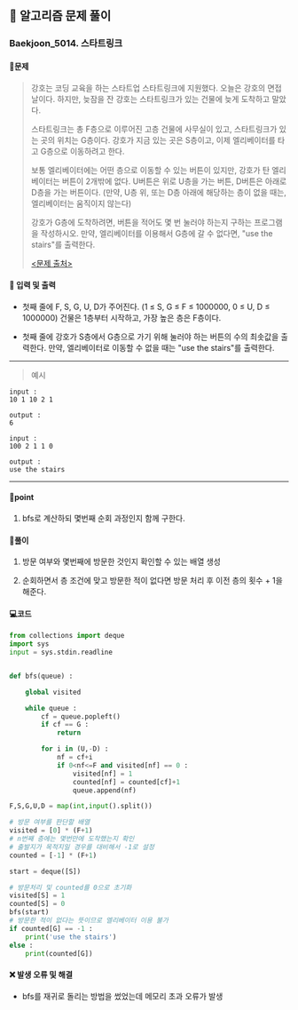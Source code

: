 ## 🐌 알고리즘 문제 풀이

### Baekjoon_5014. 스타트링크

#### 📒문제

> 강호는 코딩 교육을 하는 스타트업 스타트링크에 지원했다. 오늘은 강호의 면접날이다. 하지만, 늦잠을 잔 강호는 스타트링크가 있는 건물에 늦게 도착하고 말았다.
>
> 스타트링크는 총 F층으로 이루어진 고층 건물에 사무실이 있고, 스타트링크가 있는 곳의 위치는 G층이다. 강호가 지금 있는 곳은 S층이고, 이제 엘리베이터를 타고 G층으로 이동하려고 한다.
>
> 보통 엘리베이터에는 어떤 층으로 이동할 수 있는 버튼이 있지만, 강호가 탄 엘리베이터는 버튼이 2개밖에 없다. U버튼은 위로 U층을 가는 버튼, D버튼은 아래로 D층을 가는 버튼이다. (만약, U층 위, 또는 D층 아래에 해당하는 층이 없을 때는, 엘리베이터는 움직이지 않는다)
>
> 강호가 G층에 도착하려면, 버튼을 적어도 몇 번 눌러야 하는지 구하는 프로그램을 작성하시오. 만약, 엘리베이터를 이용해서 G층에 갈 수 없다면, "use the stairs"를 출력한다.
>
> [<문제 출처>](https://www.acmicpc.net/problem/5014)



#### :pushpin: 입력 및 출력

- 첫째 줄에 F, S, G, U, D가 주어진다. (1 ≤ S, G ≤ F ≤ 1000000, 0 ≤ U, D ≤ 1000000) 건물은 1층부터 시작하고, 가장 높은 층은 F층이다.

- 첫째 줄에 강호가 S층에서 G층으로 가기 위해 눌러야 하는 버튼의 수의 최솟값을 출력한다. 만약, 엘리베이터로 이동할 수 없을 때는 "use the stairs"를 출력한다.


---

> 예시

```
input :
10 1 10 2 1

output :
6

input :
100 2 1 1 0

output :
use the stairs
```

----




#### 🚀point

1. bfs로 계산하되 몇번째 순회 과정인지 함께 구한다.

   



#### 🔎풀이

1. 방문 여부와 몇번째에 방문한 것인지 확인할 수 있는 배열 생성

1. 순회하면서 층 조건에 맞고 방문한 적이 없다면 방문 처리 후 이전 층의 횟수 + 1을 해준다.

   

#### 💻코드

```python
from collections import deque
import sys
input = sys.stdin.readline


def bfs(queue) :

    global visited

    while queue :
        cf = queue.popleft()
        if cf == G :
            return

        for i in (U,-D) :
            nf = cf+i
            if 0<nf<=F and visited[nf] == 0 :
                visited[nf] = 1
                counted[nf] = counted[cf]+1
                queue.append(nf)

F,S,G,U,D = map(int,input().split())

# 방문 여부를 판단할 배열
visited = [0] * (F+1)
# n번째 층에는 몇번만에 도착했는지 확인
# 출발지가 목적지일 경우를 대비해서 -1로 설정
counted = [-1] * (F+1)

start = deque([S])

# 방문처리 및 counted를 0으로 초기화
visited[S] = 1
counted[S] = 0
bfs(start)
# 방문한 적이 없다는 뜻이므로 엘리베이터 이용 불가
if counted[G] == -1 :
    print('use the stairs')
else :
    print(counted[G])
```



#### ❌ 발생 오류 및 해결

- bfs를 재귀로 돌리는 방법을 썼었는데 메모리 초과 오류가 발생
